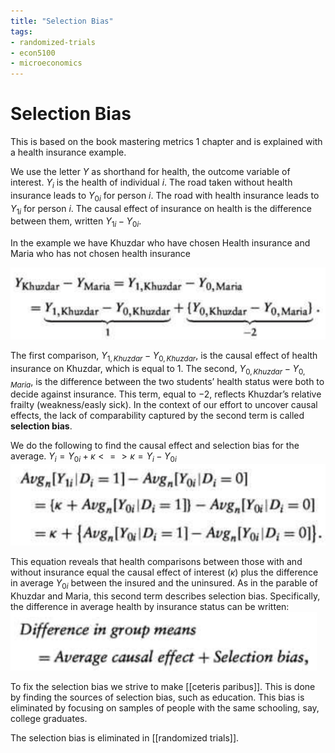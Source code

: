 ```yaml
---
title: "Selection Bias"
tags:
- randomized-trials
- econ5100
- microeconomics
---
```

# Selection Bias
This is based on the book mastering metrics 1 chapter and is explained with a health insurance example.

We use the letter $Y$ as shorthand for health, the outcome variable of interest.
$Y_i$ is the health of individual $i$.
The road taken without health insurance leads to $Y_{0i}$  for person $i$.
The road with health insurance leads to $Y_{1i}$  for person $i$.
The causal effect of insurance on health is the difference between them, written $Y_{1i} − Y_{0i}$.

In the example we have Khuzdar who have chosen Health insurance and Maria who has not chosen health insurance

![](attachments/Pasted%20image%2020220904162232.png)

The first comparison, $Y_{1,Khuzdar} − Y_{0,Khuzdar}$, is the causal effect of health insurance on Khuzdar, which is equal to 1. The second, $Y_{0,Khuzdar} − Y_{0,Maria}$, is the difference between the two students’ health status were both to decide against insurance. This term, equal to −2, reflects Khuzdar’s relative frailty (weakness/easly sick). In the context of our effort to uncover causal effects, the lack of comparability captured by the second term is called **selection bias**.

We do the following to find the causal effect and selection bias for the average.
$Y_i = Y_{0i} + \kappa <=>  \kappa = Y_i - Y_{0i}$
![](attachments/Pasted%20image%2020220904163034.png)

This equation reveals that health comparisons between those with and without insurance equal the causal effect of interest ($\kappa$) plus the difference in average $Y_{0i}$ between the insured and the uninsured. As in the parable of Khuzdar and Maria, this second term describes selection bias. Specifically, the difference in average health by insurance status can be written:
![](attachments/Pasted%20image%2020220904163351.png)

To fix the selection bias we strive to make [[ceteris paribus]]. This is done by finding the sources of selection bias, such as education. This bias is eliminated by focusing on samples of people with the same schooling, say, college graduates. 

The selection bias is eliminated in [[randomized trials]].

